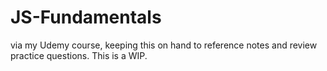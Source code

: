 # JS-Fundamentals
via my Udemy course, keeping this on hand to reference notes and review practice questions. This is a WIP.
